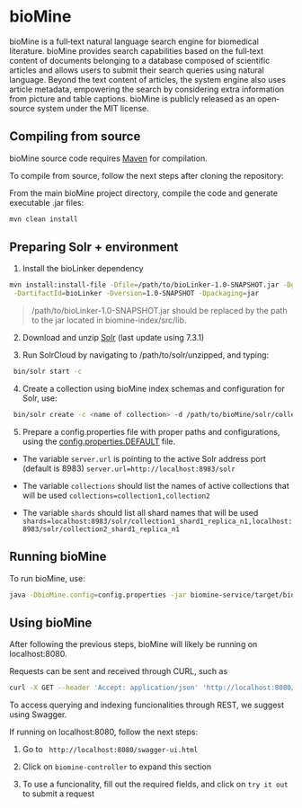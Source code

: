 # bioMine

bioMine is a full‐text natural language search engine for biomedical literature. 
bioMine provides search capabilities based on the full‐text content of documents belonging to a database composed of scientific articles and allows users to submit their search queries using natural language. 
Beyond the text content of articles, the system engine also uses article metadata, empowering the search by considering extra information from picture and table captions. 
bioMine is publicly released as an open‐source system under the MIT license. 


## Compiling from source 

bioMine source code requires [Maven](https://maven.apache.org) for compilation.

To compile from source, follow the next steps after cloning the repository: 

From the main bioMine project directory, compile the code and generate executable .jar files:
```bash 
mvn clean install
```

## Preparing Solr + environment

1. Install the bioLinker dependency
```bash
mvn install:install-file -Dfile=/path/to/bioLinker-1.0-SNAPSHOT.jar -DgroupId=csfg \
 -DartifactId=bioLinker -Dversion=1.0-SNAPSHOT -Dpackaging=jar       
```

> /path/to/bioLinker-1.0-SNAPSHOT.jar should be replaced by the path to the jar located in biomine-index/src/lib.

2. Download and unzip [Solr](http://lucene.apache.org/solr/mirrors-solr-latest-redir.html) (last update using 7.3.1)

3. Run SolrCloud by navigating to /path/to/solr/unzipped, and typing:
```bash
 bin/solr start -c
```

4. Create a collection using bioMine index schemas and configuration for Solr, use:
```bash
 bin/solr create -c <name of collection> -d /path/to/bioMine/solr/collectionConfigs/<name of collection folder>
```

5. Prepare a config.properties file with proper paths and configurations, using the [config.properties.DEFAULT](../config.properties.DEFAULT) file.
 
- The variable `server.url` is pointing to the active Solr address port (default is 8983)
`server.url=http://localhost:8983/solr`

- The variable ```collections``` should list the names of active collections that will be used
`collections=collection1,collection2`

- The variable ```shards``` should list all shard names that will be used
`shards=localhost:8983/solr/collection1_shard1_replica_n1,localhost:8983/solr/collection2_shard1_replica_n1`

## Running bioMine 

To run bioMine, use:
```bash 
java -DbioMine.config=config.properties -jar biomine-service/target/biomine-service-1.0-SNAPSHOT.jar
```

## Using bioMine 

After following the previous steps, bioMine will likely be running on localhost:8080.

Requests can be sent and received through CURL, such as

```bash
curl -X GET --header 'Accept: application/json' 'http://localhost:8080/biomine/indexer/index/status'
```
To access querying and indexing funcionalities through REST, we suggest using Swagger.

If running on localhost:8080, follow the next steps:

1. Go to ``` http://localhost:8080/swagger-ui.html```

2. Click on ```biomine-controller``` to expand this section

3. To use a funcionality, fill out the required fields, and click on ```try it out``` to submit a request

